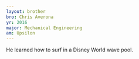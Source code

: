 ```yaml
---
layout: brother
bro: Chris Averona
yr: 2016
major: Mechanical Engineering
am: Upsilon
---
```

He learned how to surf in a Disney World wave pool.